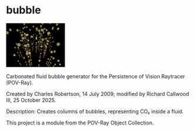 # bubble

![Thumbnail](bubble_thumbnail.jpg)

Carbonated fluid bubble generator for the Persistence of Vision Raytracer (POV-Ray).

Created by Charles Robertson, 14 July 2009;
modified by Richard Callwood III, 25 October 2025.

Description: Creates columns of bubbles, representing CO₂ inside a fluid.

This project is a module from the POV-Ray Object Collection.
